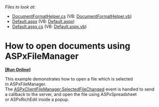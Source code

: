 <!-- default file list -->
*Files to look at*:

* [DocumentFormatHelper.cs](./CS/App_Code/DocumentFormatHelper.cs) (VB: [DocumentFormatHelper.vb](./VB/App_Code/DocumentFormatHelper.vb))
* [Default.aspx](./CS/Default.aspx) (VB: [Default.aspx](./VB/Default.aspx))
* [Default.aspx.cs](./CS/Default.aspx.cs) (VB: [Default.aspx.vb](./VB/Default.aspx.vb))
<!-- default file list end -->
# How to open documents using ASPxFileManager 
<!-- run online -->
**[[Run Online]](https://codecentral.devexpress.com/t318308/)**
<!-- run online end -->


<p>This example demonstrates how to open a file which is selected in ASPxFileManager. The <a href="https://documentation.devexpress.com/#AspNet/DevExpressWebScriptsASPxClientFileManager_SelectedFileChangedtopic">ASPxClientFileManager.SelectedFileChanged</a> event is handled to send a callback to the server, and open the file using ASPxSpreadsheet or ASPxRichEdit inside a popup.</p>

<br/>


